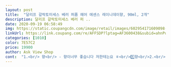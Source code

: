 ```yaml
---
layout: post 
title:  "달리프 갈락토미세스 베러 퍼퓸 헤어 에센스 레이니데이향, 90ml, 2개" 
description: 달리프 갈락토미세스 베러 퍼 ..
date: 2020-09-19 06:58:49 
img: https://static.coupangcdn.com/image/retail/images/602954171609098-6b5dd954-0681-4aba-ad33-cf0e6ca4ce8f.jpg 
linkUrl: https://link.coupang.com/re/AFFSDP?lptag=AF3600438&subid=ahnPublicAsk&pageKey=147616037&itemId=555944744&vendorItemId=4460832360&traceid=V0-113-79806af2facfa6a8 
categories: [1010] 
color: 7E57C2 
price: 19900 
author: Ask View Shop 
cont:  "1.<br/> 향<br/> - 향이너무 좋습니다 저한테는요 ㅎ<br/>1️⃣향<br/>2.<br/> 발림성(흡수성)<br/>2️⃣제형<br/>3.<br/> 사용 후 오래가는 편입니다!<br/>3️⃣머리상태<br/>4.<br/> 좋아요 다 좋아요 뚜껑이 편리하고, 가지고 다니기 편한 사이즈입니다!<br/>4️⃣사용후<br/>5.<br/> 총평<br/>5️⃣재구매의사<br/>6️⃣가격<br/>게다가 무거움 꾸덕함 기름짐 이런 느낌 하나없이 가볍고 촉촉하고 기름지지도 않는 게 그냥 원래부터 머릿결이 엄청 좋은 사람같이 보여져요.<br/> 심시어 머리카락에서도 광도 납니다... <br/><br/>고급스러운 향기.<br/><br/>그래도 적은양으로도 부드러움이 생겨서, 금세쓸것같지는 않다!<br/>근데 이 제품 정말 향이 대박대박 완전 좋습니다.<br/><br/>기름광이 아니라 엄청 영양충만한 상태의 광이랄까요... <br/><br/>끝부분이 푸석푸석하고 수분이 없는 모발?<br/>나에게 달리프 갈락토미세스 에센스는 인생템템<br/>나에게 딱 맞는 헤어 에센스!<br/>다시 푸석해지기까지 하루 정도는 걸리는 거 같아요 ㅎㅎ<br/>달리프 에센스 쓰면 주변에서 향 좋다고 그러더라구요!<br/>당연히 다 사용하면 다시 구매할 것이다.<br/><br/>또 정전기 엄청 나고 푸석푸석해서 지멋대로 날라다니던 애들이 달리프 서주고 나니 딱 가라앉는데 얼굴에 축 늘러붙은 차분함이 아니라 적당히 볼륨이 살아있고 뿌리가 죽지 않았음에도 차분한? 이걸 뭐라고 설명드려야할까요 직접 써보셔야 알아요 ㅠㅠ<br/>매우얇고, 건조한 머리카락(선천적으로)<br/>머리가 말그대로 무슨 비단결처럼 자체발광하고 찰랑찰랑하고 느낌이 너무 좋아요 정말.<br/><br/>머리끝부분이 많이 상해있다.<br/><br/>무거운 제품을 사용하면 흡수가 안되고, 겉도는 느낌을 받는데 이 제품은 적당히 무거우면서도 찰랑거리게 해줍니다.<br/><br/>바르고 나서 머리가 기름진다거나 떡지는 현상이 적은 것 같아요.<br/><br/>부들부들해서 머리를 계속 만지고 싶다.<br/><br/>사람마다 다르겠지만 주변 사람들이 이 향기를 엄청 좋아했어요<br/>설명할순 없지만 정말 좋아요.<br/><br/>소량으로도 잘 흡수 됩니다!<br/>시중에는 너무 무거운 제품뿐인데 이건 제 머리에 딱 좋습니다!<br/>아껴쓰지 않고 펑펑써도 된다 ㅎㅎ<br/>양에 비해 가격이 매우 저렴한 편이다.<br/><br/>에센스 향이 평소 사용하는 플로럴 계열의 향보다는 달리프 특유의 향이 있는데<br/>여러 오일을 써보았는데 달리프만 한 게 없습니다.<br/><br/>여러번 발라도 흡수가 되기 때문에 진짜 추천!<br/>염색과 드라이, 고데기를 많이 사용하는 모발이기 때문에<br/>원래 미장센 헤어오일을 사다가 발랐었는데 이 제품을 만나고 신세계를 경험했습니다... <br/><br/>이건 거의 무슨 마법수준 엄청 신기햇어요.<br/><br/>잔향도 오래가는 편이라 향수처럼 쓰기도 해요<br/>저는 마른 머리카락보다 드라이 전 살짝 젖은 머리카락에 사용하구요<br/>저는 보통 샤워하고 물기가 좀 남은 상태에서 100원짜리 동전만큼 짜서 머리 끝중간보다 약간 위정도까지 발라주는데 바로 싹 흡수돼서 기다리고 만져주고 뭐 할 필요도 없네요.<br/> 짱.<br/><br/>저는 워낙 손상모여서 금방 흡수되고 나면 향이 남지 않는데 요 제품은 향도 오래지속돼서 좋더라구요 )<br/>저도 지성두피인데, 제형이 많이 무겁지 않아서 그런지 머리가 떡지지 않더라구요!<br/>적당량 짜서 머리 끝부터 발라주면 머릿결도 부드러워지고 차분해져서 오랫동안 애용하는 제품입니다.<br/><br/>전 향에 대해 완전 예민하거든요.<br/><br/>제가 머리카락이 두껍고 그래서 꾸준히 잘 바르고 잘 빗어주니 머릿결이 좋아지는게 보였습니다.<br/><br/>주변 사람들이 사용하고 나서 안좋다는 말 한번도 안함.<br/> 다 좋다고 구매함.<br/><br/>콧물제형 가벼운 제형이여서 머리에 기름이 많이지는 분들도 부담없이 사용할 수 있을것같아요<br/>특히 남자친구들!<br/>필자는 머리에센스를 항상 가지고 다닐정도로 머리가 많이 상해있어요.<br/><br/>한동안 아침에 학교가느라 급하게 샤워하고 나가서 린스나 트리트먼트를 못하고 그냥 다니다보니 머릿결이 증말 개털이 되어있었어요.<br/>.<br/>염색 탈색 안한 모발인데됴 ㅠㅠ<br/>향 지속도 오래가고 오래남아서 좋더라구요<br/>향 지속력도 개인적으로 제가 쓰는 샴푸향보다 오래 남았어요<br/>향기도 좋고 모발끝 부분이 수분이 생긴 느낌?<br/>헤어미스트, 로션 다 써봤지만 제 머리는 오일을 잘 받아요<br/> -<br/>" 
---
```

